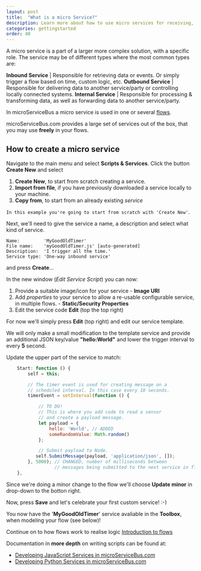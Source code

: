 ```yaml
---
layout: post
title:  "What is a micro Service?"
description: Learn more about how to use micro services for receiving, processing and transmitting messages to and from other services. Learn about the different types of services and how use them in different scenarios.
categories: gettingstarted
order: 40
---
```


A micro service is a part of a larger more complex solution, with a specific role. The service may be of different types where the most common types are:

**Inbound Service**  | Responsible for retrieving data or events. Or simply trigger a flow based on time, custom logic, etc.
**Outbound Service** | Responsible for delivering data to another service/party or controlling locally connected systems.
**Internal Service** | Responsible for processing & transforming data, as well as forwarding data to another service/party.

In microServiceBus a micro service is used in one or several [flows]({{site.baseurl}}/what-is-a-flow).

microServiceBus.com provides a large set of services out of the box, that you may use **freely** in your flows.

## How to create a micro service

Navigate to the main menu and select **Scripts & Services**. Click the button **Create New** and select

1. **Create New**, to start from scratch creating a service.
2. **Import from file**, if you have previously downloaded a service locally to your machine.
3. **Copy from**, to start from an already existing *service*

`In this example you're going to start from scratch with 'Create New'`.

Next, we'll need to give the service a name, a description and select what kind of service.

```
Name:         'MyGoodOldTimer'
File name:    'myGoodOldTimer.js' [auto-generated]
Description:  'I trigger all the time.'
Service type: 'One-way inbound service'
```

and press **Create**...

In the new window (*Edit Service Script*) you can now:

1. Provide a suitable image/icon for your service - **Image URI**
2. Add *properties* to your service to allow a re-usable configurable service, in multiple flows. - **Static/Security Properties**
3. Edit the service code **Edit** (top the top right)

For now we'll simply press **Edit** (top right) and edit our service template.

We will only make a small modification to the template service and provide an additional JSON key/value **"hello:World"** and lower the trigger interval to every **5** second.

Update the upper part of the service to match:

```javascript
    Start: function () {
        self = this;

        // The timer event is used for creating message on a 
        // scheduled interval. In this case every 10 seconds.
        timerEvent = setInterval(function () {

            // TO DO! 
            // This is where you add code to read a sensor
            // and create a payload message.
            let payload = {
                hello: 'World', // ADDED
                someRandomValue: Math.random()
            };

            // Submit payload to Node.
           self.SubmitMessage(payload, 'application/json', []);
        }, 5000); // CHANGED, number of milliseconds between
                  // messages being submitted to the next service in flow.
    },
```

Since we're doing a minor change to the flow we'll choose **Update minor** in drop-down to the botton right.

Now, press **Save** and let's celebrate your first custom service! :-)

You now have the '**MyGoodOldTimer**' service avaliable in the **Toolbox**, when modeling your flow (see below)!

Continue on to how flows work to realise logic [Introduction to flows]({{site.baseurl}}/what-is-a-flow)

Documentation in **more depth** on writing scripts can be found at:
* [Developing JavaScript Services in microServiceBus.com](../services-and-scripts-in-microservicebus-in-depth-js)
* [Developing Python Services in microServiceBus.com](../services-and-scripts-in-microservicebus-in-python)
